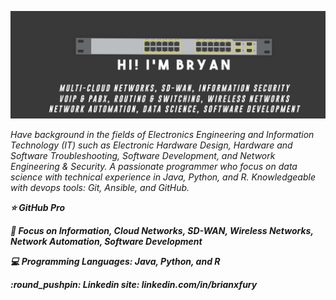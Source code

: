 ![Cover Github](https://raw.githubusercontent.com/brianxfury/brianxfury/master/COVER%20GITHUB%20copy.png)
<p><i>Have background in the fields of Electronics Engineering and Information Technology (IT) such as Electronic Hardware Design, Hardware and Software Troubleshooting, Software Development, and Network Engineering & Security. A passionate programmer who focus on data science with technical experience in Java, Python, and R. Knowledgeable with devops tools: Git, Ansible, and GitHub.</i></p>
<p><b><i>
⭐ GitHub Pro
</p></b></i>
<p><b><i>
🚩 Focus on Information, Cloud Networks, SD-WAN, Wireless Networks, Network Automation, Software Development
</p></b></i>
<p><b><i>
💻 Programming Languages: Java, Python, and R
</p></b></i>
<p><b><i>
:round_pushpin: Linkedin site: linkedin.com/in/brianxfury
</p></b></i>
 
